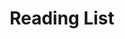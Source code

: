 ---
title: "Reading List"
menu: "about" # don't change
layout: "information" # don't change

bio: "**currently reading**<br>
[Livy - The War with Hannibal](https://www.goodreads.com/book/show/40003.The_History_of_Rome_Books_21_30)<br>
[austin Hughes - Electric Motors and Drives](https://www.goodreads.com/book/show/624622.Electric_Motors_and_Drives)<br><br>

**recently read**<br>
[Walter Isaacson - Elon Musk](https://en.wikipedia.org/wiki/Elon_Musk_(Isaacson_book))<br>
[Theodore Roosevelt - The Rough Riders](https://www.bartleby.com/lit-hub/the-rough-riders/)<br>
[J.R.R. Tolkien - The Hobbit](https://en.wikipedia.org/wiki/The_Hobbit)<br>
[Tom Clancy - Red Storm Rising](https://en.wikipedia.org/wiki/Red_Storm_Rising)<br>

<br><br>
I have a passion for history, and recently have taken a great interest in ancient history. I've started by learning about the
Roman Empire, but plan on branching out to other civilizations and eras. If you have any recommendations, please let me know!
"
---